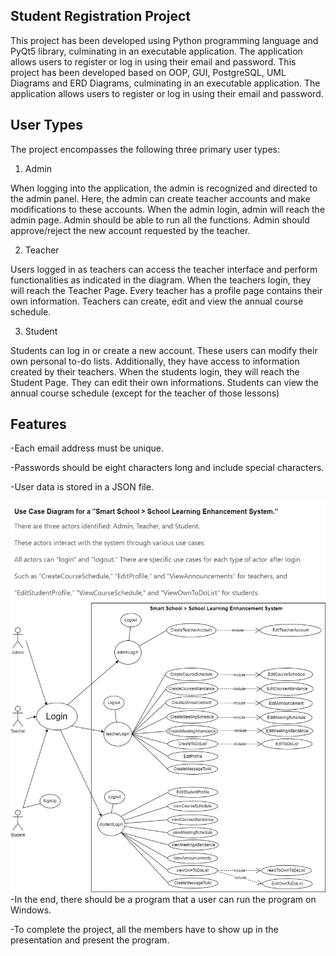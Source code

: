 Student Registration Project
-------------------------
This project has been developed using Python programming language and PyQt5 library, culminating in an executable application. The application allows users to register or log in using their email and password.
This project has been developed based on OOP, GUI, PostgreSQL, UML Diagrams and ERD Diagrams, culminating in an executable application. 
The application allows users to register or log in using their email and password.

User Types
--
The project encompasses the following three primary user types:

1. Admin

When logging into the application, the admin is recognized and directed to the admin panel. Here, the admin can create teacher accounts and make modifications to these accounts.
When the admin login, admin will reach the admin page.
Admin should be able to run all the functions.
Admin should approve/reject the new account requested by the teacher.

2. Teacher

Users logged in as teachers can access the teacher interface and perform functionalities as indicated in the diagram.
When the teachers login, they will reach the Teacher Page.
Every teacher has a profile page contains their own information.
Teachers can create, edit and view the annual course schedule.

3. Student

Students can log in or create a new account. These users can modify their own personal to-do lists. Additionally, they have access to information created by their teachers.
When the students login, they will reach the Student Page.
They can edit their own informations.
Students can view the annual course schedule (except for the teacher of those lessons)

Features
--------
-Each email address must be unique.

-Passwords should be eight characters long and include special characters.

-User data is stored in a JSON file.

![project uml diagram](Use_Case_diagram_SmartSchool.jpg)
-In the end, there should be a program that a user can run the program on Windows.

-To complete the project, all the members have to show up in the presentation and present the program.
